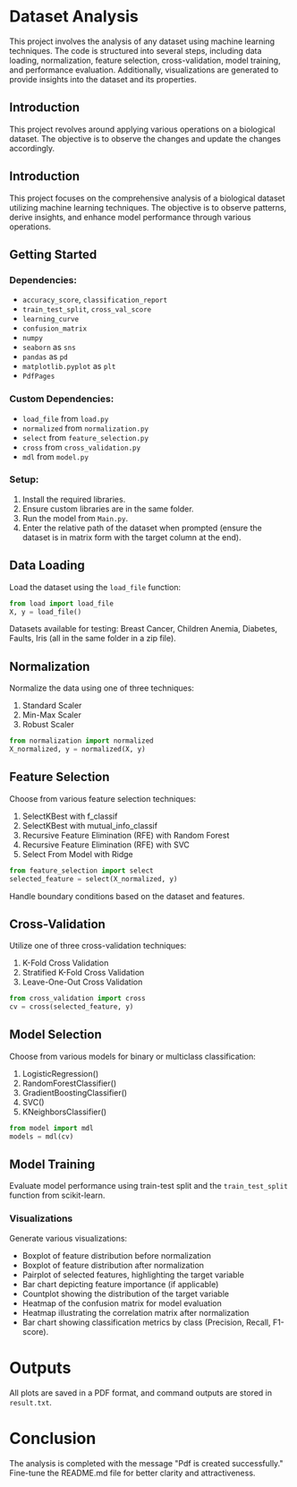 # Dataset Analysis
This project involves the analysis of any dataset using machine learning techniques. The code is structured into several steps, including data loading, normalization, feature selection, cross-validation, model training, and performance evaluation. Additionally, visualizations are generated to provide insights into the dataset and its properties.

## Introduction
This project revolves around applying various operations on a biological dataset. The objective is to observe the changes and update the changes accordingly.

## Introduction
This project focuses on the comprehensive analysis of a biological dataset utilizing machine learning techniques. The objective is to observe patterns, derive insights, and enhance model performance through various operations.

## Getting Started
### Dependencies:
- `accuracy_score`, `classification_report`
- `train_test_split`, `cross_val_score`
- `learning_curve`
- `confusion_matrix`
- `numpy`
- `seaborn` as `sns`
- `pandas` as `pd`
- `matplotlib.pyplot` as `plt`
- `PdfPages`

### Custom Dependencies:
- `load_file` from `load.py`
- `normalized` from `normalization.py`
- `select` from `feature_selection.py`
- `cross` from `cross_validation.py`
- `mdl` from `model.py`

### Setup:
1. Install the required libraries.
2. Ensure custom libraries are in the same folder.
3. Run the model from `Main.py`.
4. Enter the relative path of the dataset when prompted (ensure the dataset is in matrix form with the target column at the end).

## Data Loading
Load the dataset using the `load_file` function:
```python
from load import load_file
X, y = load_file()
```
Datasets available for testing: Breast Cancer, Children Anemia, Diabetes, Faults, Iris (all in the same folder in a zip file).

## Normalization
Normalize the data using one of three techniques:
1. Standard Scaler
2. Min-Max Scaler
3. Robust Scaler
```python
from normalization import normalized
X_normalized, y = normalized(X, y)
```

## Feature Selection
Choose from various feature selection techniques:
1. SelectKBest with f_classif
2. SelectKBest with mutual_info_classif
3. Recursive Feature Elimination (RFE) with Random Forest
4. Recursive Feature Elimination (RFE) with SVC
5. Select From Model with Ridge
```python
from feature_selection import select
selected_feature = select(X_normalized, y)
```
Handle boundary conditions based on the dataset and features.

## Cross-Validation
Utilize one of three cross-validation techniques:
1. K-Fold Cross Validation
2. Stratified K-Fold Cross Validation
3. Leave-One-Out Cross Validation
```python
from cross_validation import cross
cv = cross(selected_feature, y)
```

## Model Selection
Choose from various models for binary or multiclass classification:
1. LogisticRegression()
2. RandomForestClassifier()
3. GradientBoostingClassifier()
4. SVC()
5. KNeighborsClassifier()
```python
from model import mdl
models = mdl(cv)
```

## Model Training
Evaluate model performance using train-test split and the `train_test_split` function from scikit-learn.

### Visualizations
Generate various visualizations:
- Boxplot of feature distribution before normalization
- Boxplot of feature distribution after normalization
- Pairplot of selected features, highlighting the target variable
- Bar chart depicting feature importance (if applicable)
- Countplot showing the distribution of the target variable
- Heatmap of the confusion matrix for model evaluation
- Heatmap illustrating the correlation matrix after normalization
- Bar chart showing classification metrics by class (Precision, Recall, F1-score).

# Outputs
All plots are saved in a PDF format, and command outputs are stored in `result.txt`.

# Conclusion
The analysis is completed with the message "Pdf is created successfully." Fine-tune the README.md file for better clarity and attractiveness.
